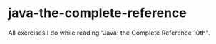 # java-the-complete-reference
All exercises I do while reading "Java: the Complete Reference 10th".
